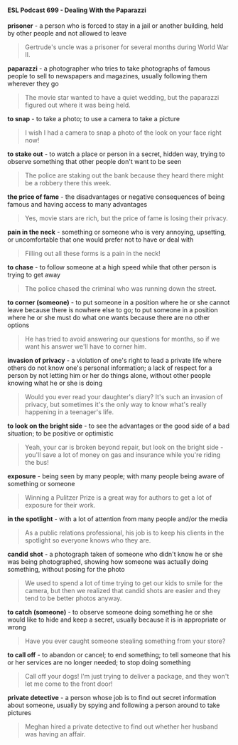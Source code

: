 #### ESL Podcast 699 - Dealing With the Paparazzi

**prisoner** - a person who is forced to stay in a jail or another building, held by
other people and not allowed to leave

> Gertrude's uncle was a prisoner for several months during World War II.

**paparazzi** - a photographer who tries to take photographs of famous people to
sell to newspapers and magazines, usually following them wherever they go

> The movie star wanted to have a quiet wedding, but the paparazzi figured out
where it was being held.

**to snap** - to take a photo; to use a camera to take a picture

> I wish I had a camera to snap a photo of the look on your face right now!

**to stake out** - to watch a place or person in a secret, hidden way, trying to
observe something that other people don't want to be seen

> The police are staking out the bank because they heard there might be a
robbery there this week.

**the price of fame** - the disadvantages or negative consequences of being
famous and having access to many advantages

> Yes, movie stars are rich, but the price of fame is losing their privacy.

**pain in the neck** - something or someone who is very annoying, upsetting, or
uncomfortable that one would prefer not to have or deal with

> Filling out all these forms is a pain in the neck!

**to chase** - to follow someone at a high speed while that other person is trying to
get away

> The police chased the criminal who was running down the street.

**to corner (someone)** - to put someone in a position where he or she cannot
leave because there is nowhere else to go; to put someone in a position where
he or she must do what one wants because there are no other options

> He has tried to avoid answering our questions for months, so if we want his
answer we'll have to corner him.

**invasion of privacy** - a violation of one's right to lead a private life where others
do not know one's personal information; a lack of respect for a person by not
letting him or her do things alone, without other people knowing what he or she is
doing

> Would you ever read your daughter's diary? It's such an invasion of privacy,
but sometimes it's the only way to know what's really happening in a teenager's
life.

**to look on the bright side** - to see the advantages or the good side of a bad
situation; to be positive or optimistic

> Yeah, your car is broken beyond repair, but look on the bright side - you'll save
a lot of money on gas and insurance while you're riding the bus!

**exposure** - being seen by many people; with many people being aware of
something or someone

> Winning a Pulitzer Prize is a great way for authors to get a lot of exposure for
their work.

**in the spotlight** - with a lot of attention from many people and/or the media

> As a public relations professional, his job is to keep his clients in the spotlight
so everyone knows who they are.

**candid shot** - a photograph taken of someone who didn't know he or she was
being photographed, showing how someone was actually doing something,
without posing for the photo

> We used to spend a lot of time trying to get our kids to smile for the camera, but
then we realized that candid shots are easier and they tend to be better photos
anyway.

**to catch (someone)** - to observe someone doing something he or she would
like to hide and keep a secret, usually because it is in appropriate or wrong

> Have you ever caught someone stealing something from your store?

**to call off** - to abandon or cancel; to end something; to tell someone that his or
her services are no longer needed; to stop doing something

> Call off your dogs! I'm just trying to deliver a package, and they won't let me
come to the front door!

**private detective** - a person whose job is to find out secret information about
someone, usually by spying and following a person around to take pictures

> Meghan hired a private detective to find out whether her husband was having
an affair.

